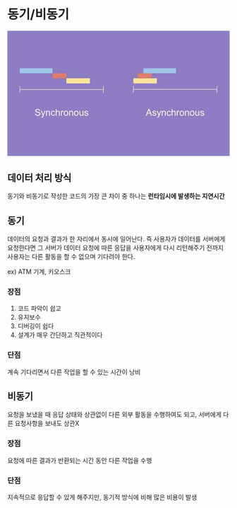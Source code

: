 # 동기/비동기

![Untitled](image/async.png)

## 데이터 처리 방식

동기와 비동기로 작성한 코드의 가장 큰 차이 중 하나는 **런타임시에 발생하는 지연시간**

## 동기

데이터의 요청과 결과가 한 자리에서 동시에 일어난다. 즉 사용자가 데이터를 서버에게 요청한다면 그 서버가 데이터 요청에 따른 응답을 사용자에게 다시 리턴해주기 전까지 사용자는 다른 활동을 할 수 없으며 기다려야 한다.

ex) ATM 기계, 키오스크

### 장점

1. 코드 파악이 쉽고
2.  유지보수
3. 디버깅이 쉽다
4. 설계가 매우 간단하고 직관적이다

### 단점

계속 기다리면서 다른 작업을 할 수 있는 시간이 낭비

 

## 비동기

요청을 보냈을 때 응답 상태와 상관없이 다른 외부 활동을 수행하여도 되고, 서버에게 다른 요청사항을 보내도 상관X

### 장점

요청에 따른 결과가 반환되는 시간 동안 다른 작업을 수행

### 단점

지속적으로 응답할 수 있게 해주지만, 동기적 방식에 비해 많은 비용이 발생